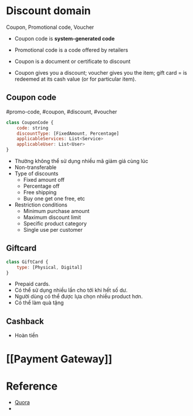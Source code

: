 # Discount domain
Coupon, Promotional code, Voucher
- Coupon code is **system-generated code** 
- Promotional code is a code offered by retailers

- Coupon is a document or certificate to discount
- Coupon gives you a discount; voucher gives you the item; gift card = is redeemed at its cash value (or for particular item).
## Coupon code
#promo-code, #coupon, #discount, #voucher 
```javascript
class CouponCode {
	code: string
	discountType: [FixedAmount, Percentage]
	applicableServices: List<Service>
	applicableUser: List<User>
}
```
- Thường không thể sử dụng nhiều mã giảm giá cùng lúc
- Non-transferable
- Type of discounts
	- Fixed amount off
	- Percentage off
	- Free shipping
	- Buy one get one free, etc
- Restriction conditions
	- Minimum purchase amount
	- Maximum discount limit
	- Specific product category
	- Single use per customer
## Giftcard
```javascript
class GiftCard {
	type: [Physical, Digital]
}
```
- Prepaid cards.
- Có thể sử dụng nhiều lần cho tới khi hết số dư.
- Người dùng có thể được lựa chọn nhiều product hơn.
- Có thể làm quà tặng
## Cashback
- Hoàn tiền
# [[Payment Gateway]]
# Reference
- [Quora](https://www.quora.com/What-is-the-difference-between-coupon-codes-and-gift-cards-I-know-gift-cards-are-hard-real-things-and-coupons-are-just-codes-but-are-there-any-other-differences)
- 